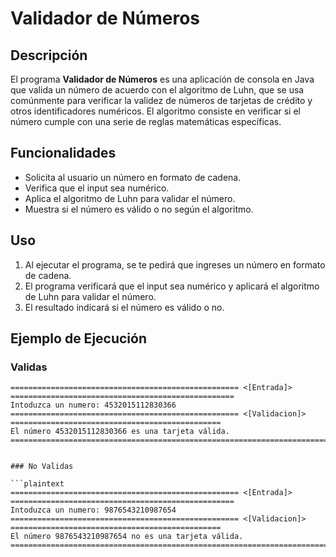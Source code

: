 # Validador de Números

## Descripción

El programa **Validador de Números** es una aplicación de consola en Java que valida un número de acuerdo con el algoritmo de Luhn, que se usa comúnmente para verificar la validez de números de tarjetas de crédito y otros identificadores numéricos. El algoritmo consiste en verificar si el número cumple con una serie de reglas matemáticas específicas.

## Funcionalidades

- Solicita al usuario un número en formato de cadena.
- Verifica que el input sea numérico.
- Aplica el algoritmo de Luhn para validar el número.
- Muestra si el número es válido o no según el algoritmo.

## Uso

1. Al ejecutar el programa, se te pedirá que ingreses un número en formato de cadena.
2. El programa verificará que el input sea numérico y aplicará el algoritmo de Luhn para validar el número.
3. El resultado indicará si el número es válido o no.

## Ejemplo de Ejecución
### Validas

```plaintext
=================================================== <[Entrada]> ==================================================
Intoduzca un numero: 4532015112830366
=================================================== <[Validacion]> ===============================================
El número 4532015112830366 es una tarjeta válida.
==================================================================================================================


### No Validas

```plaintext
=================================================== <[Entrada]> ==================================================
Intoduzca un numero: 9876543210987654 
=================================================== <[Validacion]> ===============================================
El número 9876543210987654 no es una tarjeta válida.
==================================================================================================================